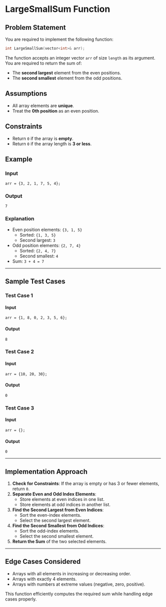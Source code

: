 # LargeSmallSum Function

## Problem Statement
You are required to implement the following function:

```cpp
int LargeSmallSum(vector<int>& arr);
```

The function accepts an integer vector `arr` of size `length` as its argument. You are required to return the sum of:
- The **second largest** element from the even positions.
- The **second smallest** element from the odd positions.

## Assumptions
- All array elements are **unique**.
- Treat the **0th position** as an even position.

## Constraints
- Return `0` if the array is **empty**.
- Return `0` if the array length is **3 or less**.

## Example
### Input
```plaintext
arr = {3, 2, 1, 7, 5, 4};
```
### Output
```plaintext
7
```
### Explanation
- Even position elements: `{3, 1, 5}`
  - Sorted: `{1, 3, 5}`
  - Second largest: `3`
- Odd position elements: `{2, 7, 4}`
  - Sorted: `{2, 4, 7}`
  - Second smallest: `4`
- Sum: `3 + 4 = 7`

---

## Sample Test Cases

### Test Case 1
#### Input
```plaintext
arr = {1, 8, 0, 2, 3, 5, 6};
```
#### Output
```plaintext
8
```

### Test Case 2
#### Input
```plaintext
arr = {10, 20, 30};
```
#### Output
```plaintext
0
```

### Test Case 3
#### Input
```plaintext
arr = {};
```
#### Output
```plaintext
0
```

---

## Implementation Approach
1. **Check for Constraints**: If the array is empty or has 3 or fewer elements, return `0`.
2. **Separate Even and Odd Index Elements**:
   - Store elements at even indices in one list.
   - Store elements at odd indices in another list.
3. **Find the Second Largest from Even Indices**:
   - Sort the even-index elements.
   - Select the second largest element.
4. **Find the Second Smallest from Odd Indices**:
   - Sort the odd-index elements.
   - Select the second smallest element.
5. **Return the Sum** of the two selected elements.

---

## Edge Cases Considered
- Arrays with all elements in increasing or decreasing order.
- Arrays with exactly 4 elements.
- Arrays with numbers at extreme values (negative, zero, positive).

This function efficiently computes the required sum while handling edge cases properly.

